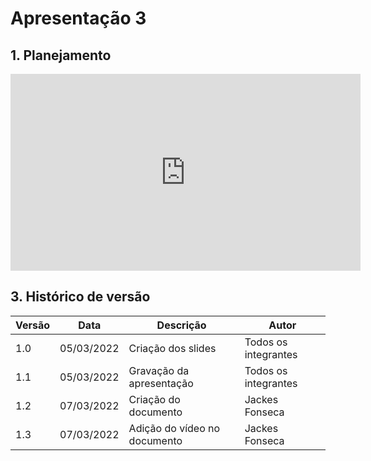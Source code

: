 # Apresentação 3

## 1. Planejamento
<center>

<iframe width="560" height="315" src="https://www.youtube.com/embed/iN7K1vEH-8" title="YouTube video player" frameborder="0" allow="accelerometer; autoplay; clipboard-write; encrypted-media; gyroscope; picture-in-picture" allowfullscreen></iframe>

</center>

## 3. Histórico de versão

| Versão | Data       | Descrição                       | Autor                |
| ------ | ---------- | ------------------------------- | -------------------- |
| 1.0    | 05/03/2022 | Criação dos slides             | Todos os integrantes    |
| 1.1    | 05/03/2022 | Gravação da apresentação        | Todos os integrantes |
| 1.2    | 07/03/2022 | Criação do documento    | Jackes Fonseca    |
| 1.3    | 07/03/2022 | Adição do vídeo no documento    | Jackes Fonseca    |
